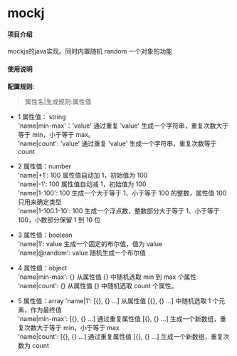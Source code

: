 # mockj

#### 项目介绍
mockjs的java实现。同时内置随机 random 一个对象的功能


#### 使用说明
**配置规则:**
>   属性名|生成规则:属性值  

* 1 属性值： string  
'name|min-max'：'value'  通过重复 'value' 生成一个字符串，重复次数大于等于 min，小于等于 max。  
'name|count': 'value' 通过重复 'value' 生成一个字符串，重复次数等于 count  

* 2 属性值：number  
'name|+1': 100 属性值自动加 1，初始值为 100  
'name|-1': 100 属性值自动减 1，初始值为 100  
'name|1-100': 100 生成一个大于等于 1、小于等于 100 的整数，属性值 100 只用来确定类型  
'name|1-100.1-10': 100 生成一个浮点数，整数部分大于等于 1、小于等于 100，小数部分保留 1 到 10 位  

* 3 属性值：boolean  
'name|1': value  生成一个固定的布尔值，值为 value  
'name|@random': value   随机生成一个布尔值  

* 4 属性值：object  
'name|min-max': {} 从属性值 {} 中随机选取 min 到 max 个属性  
'name|count': {} 从属性值 {} 中随机选取 count 个属性。  

* 5 属性值：array
'name|1': [{}, {} ...] 从属性值 [{}, {} ...] 中随机选取 1 个元素，作为最终值  
'name|min-max': [{}, {} ...] 通过重复属性值 [{}, {} ...] 生成一个新数组，重复次数大于等于 min，小于等于 max  
'name|count': [{}, {} ...] 通过重复属性值 [{}, {} ...] 生成一个新数组，重复次数为 count  
